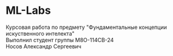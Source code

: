 # ML-Labs
Курсовая работа по предмету "Фундаментальные концепции искуственного интелекта"\
Выполнил студент группы М8О-114СВ-24 \
Носов Александр Сергеевич
